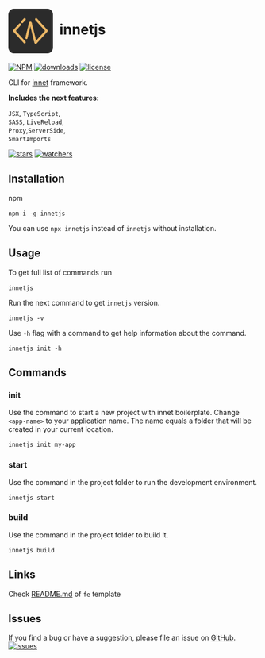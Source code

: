 <a href="https://www.npmjs.com/package/innet"><img src="https://raw.githubusercontent.com/d8corp/innet/main/logo.svg" align="left" width="90" height="90" alt="InnetJs logo by Mikhail Lysikov"></a>

# &nbsp; innetjs

&nbsp;

[![NPM](https://img.shields.io/npm/v/innetjs.svg)](https://github.com/d8corp/innetjs/blob/main/CHANGELOG.md)
[![downloads](https://img.shields.io/npm/dm/innetjs.svg)](https://www.npmjs.com/package/innetjs)
[![license](https://img.shields.io/npm/l/innetjs)](https://github.com/d8corp/innetjs/blob/main/LICENSE)

CLI for [innet](https://www.npmjs.com/package/innet) framework.

**Includes the next features:**

`JSX`, `TypeScript`,  
`SASS`, `LiveReload`,  
`Proxy`,`ServerSide`,  
`SmartImports`

[![stars](https://img.shields.io/github/stars/d8corp/innetjs?style=social)](https://github.com/d8corp/innetjs/stargazers)
[![watchers](https://img.shields.io/github/watchers/d8corp/innetjs?style=social)](https://github.com/d8corp/innetjs/watchers)

## Installation
npm
```shell
npm i -g innetjs
```
You can use `npx innetjs` instead of `innetjs` without installation.
## Usage
To get full list of commands run
```shell
innetjs
```
Run the next command to get `innetjs` version.
```shell
innetjs -v
```
Use `-h` flag with a command to get help information about the command.
```shell
innetjs init -h
```
## Commands
### init <app-name>
Use the command to start a new project with innet boilerplate. Change `<app-name>` to your application name.
The name equals a folder that will be created in your current location.
```shell
innetjs init my-app
```
### start
Use the command in the project folder to run the development environment.
```shell
innetjs start
```
### build
Use the command in the project folder to build it.
```shell
innetjs build
```

## Links
Check [README.md](https://github.com/d8corp/innetjs/tree/main/src/templates/fe) of `fe` template
## Issues
If you find a bug or have a suggestion, please file an issue on [GitHub](https://github.com/d8corp/innetjs/issues).  
[![issues](https://img.shields.io/github/issues-raw/d8corp/innetjs)](https://github.com/d8corp/innetjs/issues)
